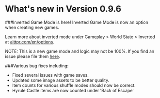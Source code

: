 # What's new in Version 0.9.6
###Inverted Game Mode is here!
Inverted Game Mode is now an option when creating new games.

Learn more about inverted mode under
Gameplay > World State > Inverted at [alttpr.com/en/options](https://alttpr.com/en/options).

NOTE: This is a new game mode and logic may not be 100%.
If you find an issue please file them [here](https://github.com/thecodeflayer/alttp-tracker/issues).

###Various bug fixes including:
- Fixed several issues with game saves.
- Updated some image assets to be better quality.
- Item counts for various shuffle modes should now be correct.
- Hyrule Castle items are now counted under 'Back of Escape'
